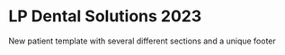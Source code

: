 # LP Dental Solutions 2023
 New patient template with several different sections and a unique footer
